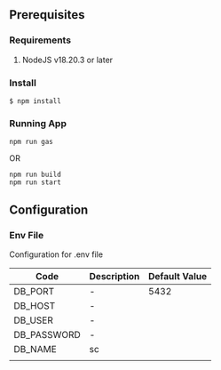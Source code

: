 &nbsp;

#####

## Prerequisites

### Requirements

1. NodeJS v18.20.3 or later

### Install

```
$ npm install
```
### Running App

```
npm run gas
```
OR
```
npm run build
npm run start
```

## Configuration

### Env File

Configuration for .env file

| Code                  | Description                           | Default Value                      |
| --------------------- | ------------------------------------- | ---------------------------------- |
| DB_PORT                  | -                  | 5432                               |
| DB_HOST               | -                   |                                    |
| DB_USER               | -                       |                                    |
| DB_PASSWORD               | -                   |                                    |
| DB_NAME                 | sc              |                                    |
|   |   |

